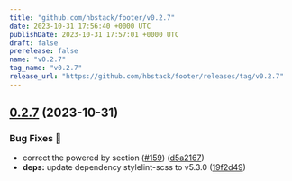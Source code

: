 ```yaml
---
title: "github.com/hbstack/footer/v0.2.7"
date: 2023-10-31 17:56:40 +0000 UTC
publishDate: 2023-10-31 17:57:01 +0000 UTC
draft: false
prerelease: false
name: "v0.2.7"
tag_name: "v0.2.7"
release_url: "https://github.com/hbstack/footer/releases/tag/v0.2.7"
---
```


## [0.2.7](https://github.com/hbstack/footer/compare/v0.2.6...v0.2.7) (2023-10-31)


### Bug Fixes 🐞

* correct the powered by section ([#159](https://github.com/hbstack/footer/issues/159)) ([d5a2167](https://github.com/hbstack/footer/commit/d5a21679914671278431f057e83499fd2ebab7b8))
* **deps:** update dependency stylelint-scss to v5.3.0 ([19f2d49](https://github.com/hbstack/footer/commit/19f2d4938a314cf3a7b42d91ab1ded21e3a1adf4))
